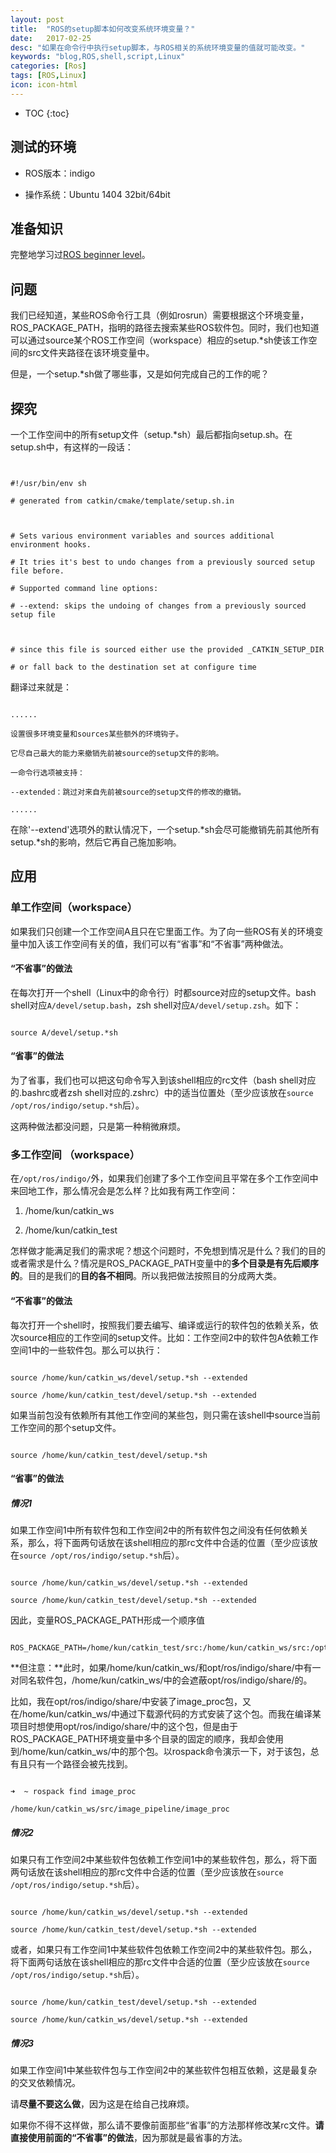 ```yaml
---
layout: post
title:  "ROS的setup脚本如何改变系统环境变量？"
date:   2017-02-25
desc: "如果在命令行中执行setup脚本，与ROS相关的系统环境变量的值就可能改变。"
keywords: "blog,ROS,shell,script,Linux"
categories: [Ros]
tags: [ROS,Linux]
icon: icon-html
---
```


* TOC
{:toc}

## 测试的环境

- ROS版本：indigo

- 操作系统：Ubuntu 1404 32bit/64bit

## 准备知识

完整地学习过[ROS beginner level](http://wiki.ros.org/ROS/Tutorials#Beginner_Level)。

## 问题

我们已经知道，某些ROS命令行工具（例如rosrun）需要根据这个环境变量，ROS\_PACKAGE\_PATH，指明的路径去搜索某些ROS软件包。同时，我们也知道可以通过source某个ROS工作空间（workspace）相应的setup.\*sh使该工作空间的src文件夹路径在该环境变量中。

但是，一个setup.\*sh做了哪些事，又是如何完成自己的工作的呢？



## 探究

一个工作空间中的所有setup文件（setup.\*sh）最后都指向setup.sh。在setup.sh中，有这样的一段话：

```


#!/usr/bin/env sh

# generated from catkin/cmake/template/setup.sh.in



# Sets various environment variables and sources additional environment hooks.

# It tries it's best to undo changes from a previously sourced setup file before.

# Supported command line options:

# --extend: skips the undoing of changes from a previously sourced setup file



# since this file is sourced either use the provided _CATKIN_SETUP_DIR

# or fall back to the destination set at configure time

```

翻译过来就是：

```

......

设置很多环境变量和sources某些额外的环境钩子。

它尽自己最大的能力来撤销先前被source的setup文件的影响。

一命令行选项被支持：

--extended：跳过对来自先前被source的setup文件的修改的撤销。

......

```

在除'--extend'选项外的默认情况下，一个setup.\*sh会尽可能撤销先前其他所有setup.\*sh的影响，然后它再自己施加影响。

## 应用

### 单工作空间（workspace）

如果我们只创建一个工作空间A且只在它里面工作。为了向一些ROS有关的环境变量中加入该工作空间有关的值，我们可以有“省事”和“不省事”两种做法。

#### “不省事”的做法

在每次打开一个shell（Linux中的命令行）时都source对应的setup文件。bash shell对应`A/devel/setup.bash`，zsh shell对应`A/devel/setup.zsh`。如下：

```

source A/devel/setup.*sh

```

#### “省事”的做法

 为了省事，我们也可以把这句命令写入到该shell相应的rc文件（bash shell对应的.bashrc或者zsh shell对应的.zshrc）中的适当位置处（至少应该放在`source /opt/ros/indigo/setup.*sh`后）。



这两种做法都没问题，只是第一种稍微麻烦。

### 多工作空间 （workspace）

在`/opt/ros/indigo/`外，如果我们创建了多个工作空间且平常在多个工作空间中来回地工作，那么情况会是怎么样？比如我有两工作空间：

1. /home/kun/catkin_ws

2. /home/kun/catkin_test



怎样做才能满足我们的需求呢？想这个问题时，不免想到情况是什么？我们的目的或者需求是什么？情况是ROS\_PACKAGE\_PATH变量中的**多个目录是有先后顺序的**。目的是我们的**目的各不相同**。所以我把做法按照目的分成两大类。

#### “不省事”的做法

每次打开一个shell时，按照我们要去编写、编译或运行的软件包的依赖关系，依次source相应的工作空间的setup文件。比如：工作空间2中的软件包A依赖工作空间1中的一些软件包。那么可以执行：

```

source /home/kun/catkin_ws/devel/setup.*sh --extended

source /home/kun/catkin_test/devel/setup.*sh --extended

```

如果当前包没有依赖所有其他工作空间的某些包，则只需在该shell中source当前工作空间的那个setup文件。

```

source /home/kun/catkin_test/devel/setup.*sh

```

#### “省事”的做法

##### 情况1

如果工作空间1中所有软件包和工作空间2中的所有软件包之间没有任何依赖关系，那么，将下面两句话放在该shell相应的那rc文件中合适的位置（至少应该放在`source /opt/ros/indigo/setup.*sh`后）。


```

source /home/kun/catkin_ws/devel/setup.*sh --extended

source /home/kun/catkin_test/devel/setup.*sh --extended

```

因此，变量ROS\_PACKAGE\_PATH形成一个顺序值

```

ROS_PACKAGE_PATH=/home/kun/catkin_test/src:/home/kun/catkin_ws/src:/opt/ros/indigo/share:/opt/ros/indigo/stacks

```

**但注意：**此时，如果/home/kun/catkin_ws/和opt/ros/indigo/share/中有一对同名软件包，/home/kun/catkin_ws/中的会遮蔽opt/ros/indigo/share/的。

比如，我在opt/ros/indigo/share/中安装了image_proc包，又在/home/kun/catkin_ws/中通过下载源代码的方式安装了这个包。而我在编译某项目时想使用opt/ros/indigo/share/中的这个包，但是由于ROS_PACKAGE_PATH环境变量中多个目录的固定的顺序，我却会使用到/home/kun/catkin_ws/中的那个包。以rospack命令演示一下，对于该包，总有且只有一个路径会被先找到。

```

➜  ~ rospack find image_proc

/home/kun/catkin_ws/src/image_pipeline/image_proc

```

##### 情况2

如果只有工作空间2中某些软件包依赖工作空间1中的某些软件包，那么，将下面两句话放在该shell相应的那rc文件中合适的位置（至少应该放在`source /opt/ros/indigo/setup.*sh`后）。

```

source /home/kun/catkin_ws/devel/setup.*sh --extended

source /home/kun/catkin_test/devel/setup.*sh --extended

```


或者，如果只有工作空间1中某些软件包依赖工作空间2中的某些软件包。那么，将下面两句话放在该shell相应的那rc文件中合适的位置（至少应该放在`source /opt/ros/indigo/setup.*sh`后）。

```

source /home/kun/catkin_test/devel/setup.*sh --extended

source /home/kun/catkin_ws/devel/setup.*sh --extended

```

##### 情况3

如果工作空间1中某些软件包与工作空间2中的某些软件包相互依赖，这是最复杂的交叉依赖情况。

请**尽量不要这么做**，因为这是在给自己找麻烦。

如果你不得不这样做，那么请不要像前面那些“省事”的方法那样修改某rc文件。**请直接使用前面的“不省事”的做法**，因为那就是最省事的方法。
